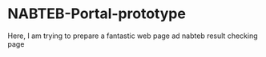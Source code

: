 # NABTEB-Portal-prototype
Here, I am trying to prepare a fantastic web page ad nabteb result checking page
